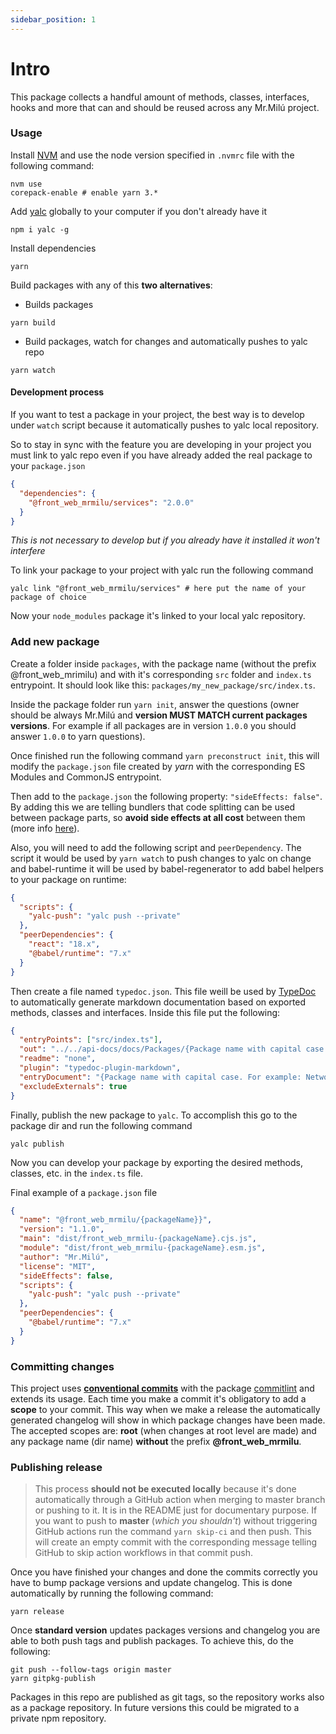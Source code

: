 ```yaml
---
sidebar_position: 1
---
```


# Intro

This package collects a handful amount of methods, classes, interfaces, hooks and more that can and should be reused
across any Mr.Milú project.


### Usage

Install [NVM](https://github.com/nvm-sh/nvm) and use the node version specified in `.nvmrc` file with the following command:

```shell
nvm use
corepack-enable # enable yarn 3.*
```

Add [yalc](https://github.com/wclr/yalc) globally to your computer if you don't already have it

```shell
npm i yalc -g
```

Install dependencies

```shell
yarn
```

Build packages with any of this **two alternatives**:

- Builds packages

```shell
yarn build
```

- Build packages, watch for changes and automatically pushes to yalc repo

```shell
yarn watch
```

#### Development process

If you want to test a package in your project, the best way is to develop under `watch`
script because it automatically pushes to yalc local repository.

So to stay in sync with the feature you are developing in your project you must
link to yalc repo even if you have already added the real package to your `package.json`

```json
{
  "dependencies": {
    "@front_web_mrmilu/services": "2.0.0"
  }
}
```

_This is not necessary to develop but if you already have it installed it won't interfere_

To link your package to your project with yalc run the following command

```shell
yalc link "@front_web_mrmilu/services" # here put the name of your package of choice
```

Now your `node_modules` package it's linked to your local yalc repository.

### Add new package

Create a folder inside `packages`, with the package name (without the prefix @front_web_mrimilu) and with it's corresponding `src` folder and `index.ts`
entrypoint. It should look like this: `packages/my_new_package/src/index.ts`.

Inside the package folder run `yarn init`, answer the questions (owner should be always Mr.Milú and **version
MUST MATCH current packages versions**. For example if all packages are in version `1.0.0` you should answer `1.0.0` to yarn questions).

Once finished run the following command `yarn preconstruct init`, this will modify
the `package.json` file created by _yarn_ with the corresponding ES Modules and CommonJS entrypoint.

Then add to the `package.json` the following property: `"sideEffects: false"`. By adding this we are telling bundlers that code splitting
can be used between package parts, so **avoid side effects at
all cost** between them (more info [here](https://stackoverflow.com/a/49203452/3416714)).

Also, you will need to add the following script and `peerDependency`. The script it would be used by `yarn watch`
to push changes to yalc on change and babel-runtime it will be used by babel-regenerator to add babel helpers
to your package on runtime:

```json
{
  "scripts": {
    "yalc-push": "yalc push --private"
  },
  "peerDependencies": {
    "react": "18.x",
    "@babel/runtime": "7.x"
  }
}
```

Then create a file named `typedoc.json`. This file weill be used by [TypeDoc](https://typedoc.org/) to automatically generate markdown
documentation based on exported methods, classes and interfaces. Inside this file put the following:

```json
{
  "entryPoints": ["src/index.ts"],
  "out": "../../api-docs/docs/Packages/{Package name with capital case. For example: Network}",
  "readme": "none",
  "plugin": "typedoc-plugin-markdown",
  "entryDocument": "{Package name with capital case. For example: Network}.md",
  "excludeExternals": true
}
```

Finally, publish the new package to `yalc`. To accomplish this go to the package dir and run
the following command

```shell
yalc publish
```

Now you can develop your package by exporting the desired methods, classes, etc. in the `index.ts` file.

Final example of a `package.json` file

```json
{
  "name": "@front_web_mrmilu/{packageName}}",
  "version": "1.1.0",
  "main": "dist/front_web_mrmilu-{packageName}.cjs.js",
  "module": "dist/front_web_mrmilu-{packageName}.esm.js",
  "author": "Mr.Milú",
  "license": "MIT",
  "sideEffects": false,
  "scripts": {
    "yalc-push": "yalc push --private"
  },
  "peerDependencies": {
    "@babel/runtime": "7.x"
  }
}
```

### Committing changes

This project uses **[conventional commits](https://www.conventionalcommits.org/en/v1.0.0/#summary)** with the package [commitlint](https://github.com/conventional-changelog/commitlint)
and extends its usage. Each time you make a commit it's obligatory to add a **scope** to your commit.
This way when we make a release the automatically generated changelog will show in which package changes have been made. The accepted scopes
are: **root** (when changes at root level are made) and any package name (dir name) **without** the prefix **@front_web_mrmilu**.

### Publishing release

> This process **should not be executed locally** because it's done
> automatically through a GitHub action when merging to master branch or pushing to it. It is in
> the README just for documentary purpose.
> If you want to push to **master** (_which you shouldn't_) without triggering GitHub actions
> run the command `yarn skip-ci` and then push. This will create an empty commit with the corresponding
> message telling GitHub to skip action workflows in that commit push.

Once you have finished your changes and done the commits correctly you
have to bump package versions and update changelog. This is done automatically
by running the following command:

```shell
yarn release
```

Once **standard version** updates packages versions and changelog you are able to both
push tags and publish packages. To achieve this, do the following:

```shell
git push --follow-tags origin master
yarn gitpkg-publish
```

Packages in this repo are published as git tags, so the repository works also as a package repository.
In future versions this could be migrated to a private npm repository.
